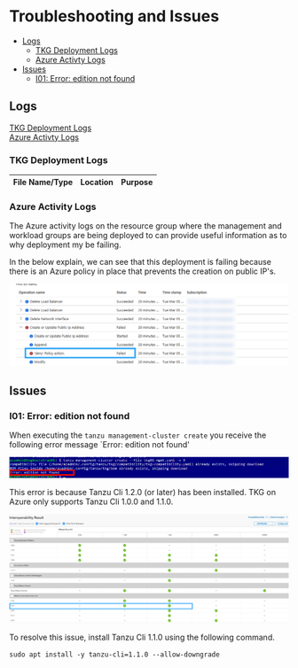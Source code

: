 # Troubleshooting and Issues

- [Logs](#logs)
  - [TKG Deployment Logs](#tkg-deployment-logs)
  - [Azure Activty Logs](#azure-activity-logs)
- [Issues](#issues)
  - [I01: Error: edition not found](#i01-error-edition-not-found)

## Logs
[TKG Deployment Logs](#tkg-deployment-logs)<br>
[Azure Activty Logs](#azure-activity-logs)

###  TKG Deployment Logs

|File Name/Type|Location|Purpose|
|-----|-----|-----|


### Azure Activity Logs

The Azure activity logs on the resource group where the management and workload groups are being deployed to can provide useful information as to why deployment my be failing.

In the below explain, we can see that this deployment is failing because there is an Azure policy in place that prevents the creation on public IP's.

![image](img/AzureActivityLog-PolicyIssue.png)

## Issues

### I01: Error: edition not found
When executing the `tanzu management-cluster create` you receive the following error message `Error: edition not found'

![image](img/ErrorEditionNotFound.png)

This error is because Tanzu Cli 1.2.0 (or later) has been installed. TKG on Azure only supports Tanzu Cli 1.0.0 and 1.1.0.

![image](../2.0_Bootstrap_Virtual_Machine/img/TanzuCliMatrix.png)

To resolve this issue, install Tanzu Cli 1.1.0 using the following command.
```
sudo apt install -y tanzu-cli=1.1.0 --allow-downgrade
```

